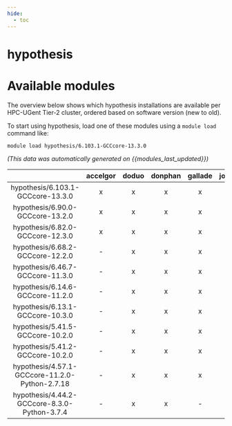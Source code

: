 ```yaml
---
hide:
  - toc
---
```


hypothesis
==========

# Available modules


The overview below shows which hypothesis installations are available per HPC-UGent Tier-2 cluster, ordered based on software version (new to old).

To start using hypothesis, load one of these modules using a `module load` command like:

```shell
module load hypothesis/6.103.1-GCCcore-13.3.0
```

*(This data was automatically generated on {{modules_last_updated}})*  

| |accelgor|doduo|donphan|gallade|joltik|shinx|skitty|
| :---: | :---: | :---: | :---: | :---: | :---: | :---: | :---: |
|hypothesis/6.103.1-GCCcore-13.3.0|x|x|x|x|x|x|x|
|hypothesis/6.90.0-GCCcore-13.2.0|x|x|x|x|x|x|x|
|hypothesis/6.82.0-GCCcore-12.3.0|x|x|x|x|x|x|x|
|hypothesis/6.68.2-GCCcore-12.2.0|-|x|x|x|-|x|-|
|hypothesis/6.46.7-GCCcore-11.3.0|-|x|x|x|-|x|-|
|hypothesis/6.14.6-GCCcore-11.2.0|-|x|x|x|-|-|-|
|hypothesis/6.13.1-GCCcore-10.3.0|-|x|x|x|-|-|-|
|hypothesis/5.41.5-GCCcore-10.2.0|-|x|x|x|-|-|-|
|hypothesis/5.41.2-GCCcore-10.2.0|-|x|x|x|-|-|-|
|hypothesis/4.57.1-GCCcore-11.2.0-Python-2.7.18|-|x|x|x|-|-|-|
|hypothesis/4.44.2-GCCcore-8.3.0-Python-3.7.4|-|x|x|-|-|-|-|
